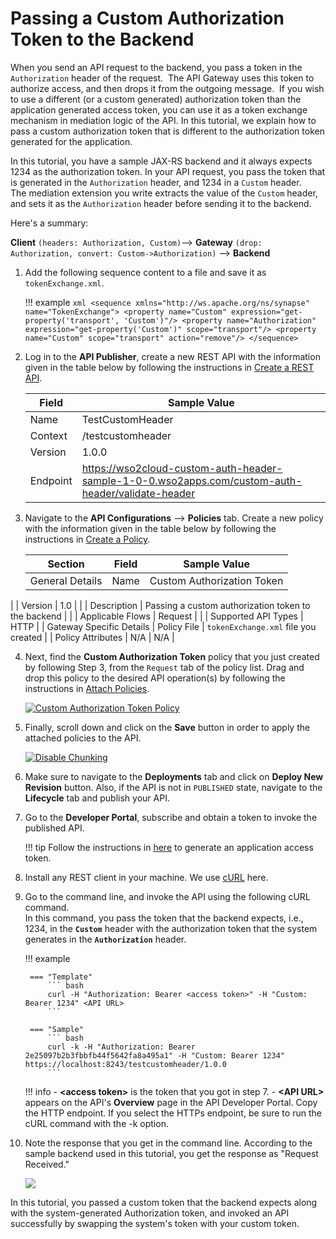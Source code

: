 # Passing a Custom Authorization Token to the Backend

When you send an API request to the backend, you pass a token in the `Authorization` header of the request. 
The API Gateway uses this token to authorize access, and then drops it from the outgoing message.  If you wish to use a 
different (or a custom generated) authorization token than the application generated access token, you can use it as a 
token exchange mechanism in mediation logic of the API. In this tutorial, we explain how to pass a custom authorization 
token that is different to the authorization token generated for the application.

In this tutorial, you have a sample JAX-RS backend and it always expects 1234 as the authorization token. In your API 
request, you pass the token that is generated in the `Authorization` header, and 1234 in a `Custom` header. 
The mediation extension you write extracts the value of the `Custom` header, and sets it as the `Authorization` header 
before sending it to the backend.

Here's a summary:

**Client** `(headers: Authorization, Custom)`--> **Gateway** `(drop: Authorization, convert: Custom->Authorization)` --> **Backend**

1.  Add the following sequence content to a file and save it as `tokenExchange.xml`.

    !!! example
        ```xml
        <sequence xmlns="http://ws.apache.org/ns/synapse" name="TokenExchange">
            <property name="Custom" expression="get-property('transport', 'Custom')"/>
            <property name="Authorization" expression="get-property('Custom')" scope="transport"/>
            <property name="Custom" scope="transport" action="remove"/>
        </sequence>
        ```

2.  Log in to the **API Publisher**, create a new REST API with the information given in the table below by following the instructions in [Create a REST API]({{base_path}}/manage-apis/design/create-api/create-rest-api/create-a-rest-api/).

    | Field         | Sample Value         |
    |---------------|----------------------|
    | Name          | TestCustomHeader     |
    | Context       | /testcustomheader    |
    | Version       | 1.0.0                |
    | Endpoint      | https://wso2cloud-custom-auth-header-sample-1-0-0.wso2apps.com/custom-auth-header/validate-header |

3.  Navigate to the **API Configurations** --> **Policies** tab. Create a new policy with the information given in the table below by following the instructions in [Create a Policy]({{base_path}}/manage-apis/design/api-policies/create-policy/).

    | Section                   | Field             | Sample Value          |
    |---------------------------|-------------------|-----------------------|
    | General Details           | Name              | Custom Authorization Token |
|                               | Version           | 1.0                |
    |                           | Description       | Passing a custom authorization token to the backend |
    |                           | Applicable Flows  | Request               |
    |                           | Supported API Types  | HTTP               |
    | Gateway Specific Details  | Policy File       | `tokenExchange.xml` file you created |
    | Policy Attributes         | N/A               | N/A                     |

4.  Next, find the **Custom Authorization Token** policy that you just created by following Step 3, from the `Request` tab of the policy list. Drag and drop this policy to the desired API operation(s) by following the instructions in [Attach Policies]({{base_path}}/manage-apis/design/api-policies/attach-policy/).

    [![Custom Authorization Token Policy]({{base_path}}/assets/img/design/api-policies/custom-authorization-token-policy.png)]({{base_path}}/assets/img/design/api-policies/custom-authorization-token-policy.png)

5.  Finally, scroll down and click on the **Save** button in order to apply the attached policies to the API.

    [![Disable Chunking]({{base_path}}/assets/img/design/api-policies/save-api-for-custom-authorization-token-policy.png)]({{base_path}}/assets/img/design/api-policies/save-api-for-custom-authorization-token-policy.png)
      
6.  Make sure to navigate to the **Deployments** tab and click on **Deploy New Revision** button. Also, if the API is not in `PUBLISHED` state, navigate to the **Lifecycle** tab and publish your API.

5. Go to the **Developer Portal**, subscribe and obtain a token to invoke the published API. 

    !!! tip
        Follow the instructions in [here]({{base_path}}/consume/manage-application/generate-keys/generate-api-keys/#generating-application-keys) to generate an application access token.  

6. Install any REST client in your machine. We use [cURL](http://curl.haxx.se/download.html) here.

7. Go to the command line, and invoke the API using the following cURL command.   
In this command, you pass the token that 
the backend expects, i.e., 1234, in the **`Custom`** header with the authorization token that the system generates in 
the **`Authorization`** header.

    !!! example

        === "Template"
            ``` bash
            curl -H "Authorization: Bearer <access token>" -H "Custom: Bearer 1234" <API URL>
            ```

        === "Sample"
            ``` bash
            curl -k -H "Authorization: Bearer 2e25097b2b3fbbfb44f5642fa8a495a1" -H "Custom: Bearer 1234" https://localhost:8243/testcustomheader/1.0.0
            ```

    !!! info
        -   **<access token&gt;** is the token that you got in step 7.
        -   **<API URL&gt;** appears on the API's **Overview** page in the API Developer Portal. Copy the HTTP endpoint. 
            If you select the HTTPs endpoint, be sure to run the cURL command with the -k option.

24. Note the response that you get in the command line. According to the sample backend used in this tutorial, 
you get the response as "Request Received."  

    [![]({{base_path}}/assets/img/learn/api-gateway/message-mediation/custom-header-response.png)]({{base_path}}/assets/img/learn/api-gateway/message-mediation/custom-header-response.png)

In this tutorial, you passed a custom token that the backend expects along with the system-generated Authorization token, and invoked an API successfully by swapping the system's token with your custom token.
